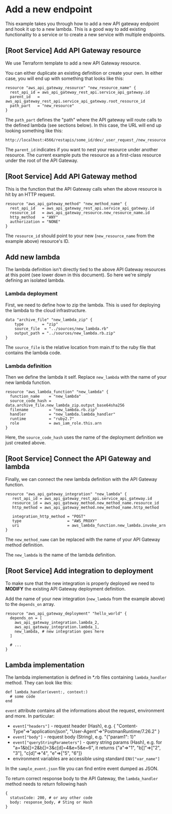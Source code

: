 # Add a new endpoint

This example takes you through how to add a new API gateway endpoint and hook it
up to a new lambda. This is a good way to add existing functionality to a
service or to create a new service with multiple endpoints.

## [Root Service] Add API Gateway resource

We use Terraform template to add a new API Gateway resource.

You can either duplicate an existing definition or create your own. In either
case, you will end up with something that looks like this:

```
resource "aws_api_gateway_resource" "new_resource_name" {
  rest_api_id = aws_api_gateway_rest_api.service_api_gateway.id
  parent_id   = aws_api_gateway_rest_api.service_api_gateway.root_resource_id
  path_part   = "new_resource"
}
```

The `path_part` defines the "path" where the API gateway will route calls to the
defined lambda (see sections below). In this case, the URL will end up looking
something like this:

```
http://localhost:4566/restapis/some_id/dev/_user_request_/new_resource
```

The `parent_id` indicates if you want to nest your resource under another
resource. The current example puts the resource as a first-class resource under
the root of the API Gateway.

## [Root Service] Add API Gateway method

This is the function that the API Gateway calls when the above resource is hit
by an HTTP request.

```
resource "aws_api_gateway_method" "new_method_name" {
  rest_api_id   = aws_api_gateway_rest_api.service_api_gateway.id
  resource_id   = aws_api_gateway_resource.new_resource_name.id
  http_method   = "ANY"
  authorization = "NONE"
}
```

The `resource_id` should point to your new (`new_resource_name` from
the example above) resource's ID.

## Add new lambda

The lambda definition isn't directly tied to the above API Gateway resources at
this point (see lower down in this document). So here we're simply defining an
isolated lambda.

### Lambda deployment

First, we need to define how to zip the lambda. This is used for deploying the
lambda to the cloud infrastructure.

```
data "archive_file" "new_lambda_zip" {
    type        = "zip"
    source_file  = "../sources/new_lambda.rb"
    output_path = "../sources/new_lambda.rb.zip"
}
```

The `source_file` is the relative location from main.tf to the ruby file that
contains the lambda code.

### Lambda definition

Then we define the lambda it self. Replace `new_lambda` with the name of your
new lambda function.

```
resource "aws_lambda_function" "new_lambda" {
  function_name    = "new_lambda"
  source_code_hash = data.archive_file.new_lambda_zip.output_base64sha256
  filename         = "new_lambda.rb.zip"
  handler          = "new_lambda.lambda_handler"
  runtime          = "ruby2.7"
  role             = aws_iam_role.this.arn
}
```

Here, the `source_code_hash` uses the name of the deployment definition we just
created above.

## [Root Service] Connect the API Gateway and lambda

Finally, we can connect the new lambda definition with the API Gateway function.

```
resource "aws_api_gateway_integration" "new_lambda" {
   rest_api_id = aws_api_gateway_rest_api.service_api_gateway.id
   resource_id = aws_api_gateway_method.new_method_name.resource_id
   http_method = aws_api_gateway_method.new_method_name.http_method

   integration_http_method = "POST"
   type                    = "AWS_PROXY"
   uri                     = aws_lambda_function.new_lambda.invoke_arn
}
```

The `new_method_name` can be replaced with the name of your API Gateway method
definition.

The `new_lambda` is the name of the lambda definition.

## [Root Service] Add integration to deployment

To make sure that the new integration is properly deployed we need to **MODIFY**
the existing API Gateway deployment definition.

Add the name of your new integration (`new_lambda` from the example
above) to the `depends_on` array.

```
resource "aws_api_gateway_deployment" "hello_world" {
  depends_on = [
    aws_api_gateway_integration.lambda_2,
    aws_api_gateway_integration.lambda_1,
    new_lambda, # new integration goes here
  ]

  # ...
}
```

## Lambda implementation

The lambda implementation is defined in *.rb files containing `lambda_handler` method.
They can look like this:

```
def lambda_handler(event:, context:)
  # some code
end
```

`event` attribute contains all the informations about the request, environment and more.
In particular:

* `event["headers"]` - request header (Hash), e.g. { "Content-Type"=>"application/json", "User-Agent"=>"PostmanRuntime/7.26.2" }
* `event["body"]` - request body (String), e.g. "{\"param1\": 1}"
* `event["queryStringParameters"]` - query string params (Hash), e.g. for "a=1&b[]=2&b[]=3&c[d]=4&e=5&e=6", it returns {"a"=>"1", "b[]"=>["2", "3"], "c[d]"=>"4", "e"=>["5", "6"]}
* environment variables are accessible using standard `ENV["var_name"]`

In the `sample_event.json` file you can find entire event dumped as JSON.

To return correct response body to the API Gateway, the `lambda_handler` method
needs to return following hash

```
{
  statusCode: 200, # or any other code
  body: response_body, # Sting or Hash
}
```

